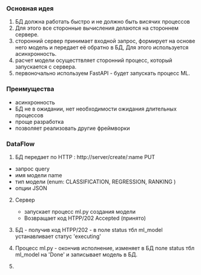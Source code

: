 ### Основная идея

1) БД должна работать быстро и не должно быть висячих процессов
2) Для этого все сторонные вычисления делаются на стороннем сервере.
3) сторонний сервер принимает входной запрос, формирует на основе него модель и передает её обратно в БД, Для этого используется асинхронность. 
4) расчет модели осущесттвляет сторонний процесс, который запускается с сервера.
5) первоночально используем FastAPI - будет запускать процесс ML. 

### Преимущества
 - асинхронность
 - БД не в ожидании, нет необходимости ожидания длительных процессов
 - проще разработка
 - позволяет реализовать другие фреймворки

### DataFlow

1) БД передает по HTTP : http://server/create/:name
 PUT
 - запрос query
 - имя модели name
 - тип модели (enum: CLASSIFICATION, REGRESSION, RANKING ) 
 - опции JSON


 2) Сервер 

 	- запускает процесс ml.py создания модели
	- Возвращает код HTPP/202 Accepted (принято)

 3) БД - получив код HTPP/202 - в поле status тбл ml_model устанавливает статус 'executing'

 4) Процесс ml.py - окончив исполнение, изменяет в БД поле status тбл ml_model на 'Done' и записывает модель в БД.

 5) 
